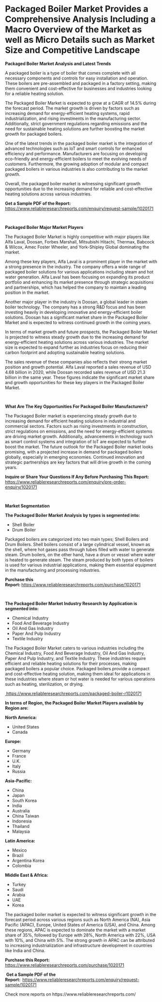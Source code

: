 <p><h1>Packaged Boiler Market Provides a Comprehensive Analysis Including a Macro Overview of the Market as well as Micro Details such as Market Size and Competitive Landscape</h1></p><p><strong>Packaged Boiler Market Analysis and Latest Trends</strong></p>
<p><p>A packaged boiler is a type of boiler that comes complete with all necessary components and controls for easy installation and operation. These boilers are pre-assembled and packaged in a factory setting, making them convenient and cost-effective for businesses and industries looking for a reliable heating solution.</p><p>The Packaged Boiler Market is expected to grow at a CAGR of 14.5% during the forecast period. The market growth is driven by factors such as increasing demand for energy-efficient heating systems, rapid industrialization, and rising investments in the manufacturing sector. Additionally, strict government regulations regarding emissions and the need for sustainable heating solutions are further boosting the market growth for packaged boilers.</p><p>One of the latest trends in the packaged boiler market is the integration of advanced technologies such as IoT and smart controls for enhanced efficiency and performance. Manufacturers are focusing on developing eco-friendly and energy-efficient boilers to meet the evolving needs of customers. Furthermore, the growing adoption of modular and compact packaged boilers in various industries is also contributing to the market growth.</p><p>Overall, the packaged boiler market is witnessing significant growth opportunities due to the increasing demand for reliable and cost-effective heating solutions across various industries.</p></p>
<p><strong>Get a Sample PDF of the Report:&nbsp;</strong> <a href="https://www.reliableresearchreports.com/enquiry/request-sample/1020171">https://www.reliableresearchreports.com/enquiry/request-sample/1020171</a></p>
<p>&nbsp;</p>
<p><strong>Packaged Boiler Major Market Players</strong></p>
<p><p>The Packaged Boiler Market is highly competitive with major players like Alfa Laval, Doosan, Forbes Marshall, Mitsubishi Hitachi, Thermax, Babcock & Wilcox, Amec Foster Wheeler, and York-Shipley Global dominating the market.</p><p>Among these key players, Alfa Laval is a prominent player in the market with a strong presence in the industry. The company offers a wide range of packaged boiler solutions for various applications including steam and hot water generation. Alfa Laval has been focusing on expanding its product portfolio and enhancing its market presence through strategic acquisitions and partnerships, which has helped the company to maintain a leading position in the market.</p><p>Another major player in the industry is Doosan, a global leader in steam boiler technology. The company has a strong R&D focus and has been investing heavily in developing innovative and energy-efficient boiler solutions. Doosan has a significant market share in the Packaged Boiler Market and is expected to witness continued growth in the coming years.</p><p>In terms of market growth and future prospects, the Packaged Boiler Market is projected to witness steady growth due to the increasing demand for energy-efficient heating solutions across various industries. The market size is expected to expand further as industries focus on reducing their carbon footprint and adopting sustainable heating solutions.</p><p>The sales revenue of these companies also reflects their strong market position and growth potential. Alfa Laval reported a sales revenue of USD 4.68 billion in 2020, while Doosan recorded sales revenue of USD 21.3 billion in the same year. These figures indicate the significant market share and growth opportunities for these key players in the Packaged Boiler Market.</p></p>
<p>&nbsp;</p>
<p><strong>What Are The Key Opportunities For Packaged Boiler Manufacturers?</strong></p>
<p><p>The Packaged Boiler market is experiencing steady growth due to increasing demand for efficient heating solutions in industrial and commercial sectors. Factors such as rising investments in construction, strict regulations on emissions, and the need for energy-efficient systems are driving market growth. Additionally, advancements in technology such as smart control systems and integration of IoT are expected to further boost the market. The future outlook for the Packaged Boiler market looks promising, with a projected increase in demand for packaged boilers globally, especially in emerging economies. Continued innovation and strategic partnerships are key factors that will drive growth in the coming years.</p></p>
<p><strong>Inquire or Share Your Questions If Any Before Purchasing This Report:</strong> <a href="https://www.reliableresearchreports.com/enquiry/pre-order-enquiry/1020171">https://www.reliableresearchreports.com/enquiry/pre-order-enquiry/1020171</a></p>
<p>&nbsp;</p>
<p><strong>Market Segmentation</strong></p>
<p><strong>The Packaged Boiler Market Analysis by types is segmented into:</strong></p>
<p><ul><li>Shell Boiler</li><li>Drum Boiler</li></ul></p>
<p><p>Packaged boilers are categorized into two main types; Shell Boilers and Drum Boilers. Shell boilers consist of a large cylindrical vessel, known as the shell, where hot gases pass through tubes filled with water to generate steam. Drum boilers, on the other hand, have a drum or vessel where water is heated to generate steam. The steam produced by both types of boilers is used for various industrial applications, making them essential equipment in the manufacturing and processing industries.</p></p>
<p><strong>Purchase this Report:&nbsp;</strong><a href="https://www.reliableresearchreports.com/purchase/1020171">https://www.reliableresearchreports.com/purchase/1020171</a></p>
<p>&nbsp;</p>
<p><strong>The Packaged Boiler Market Industry Research by Application is segmented into:</strong></p>
<p><ul><li>Chemical Industry</li><li>Food And Beverage Industry</li><li>Oil And Gas Industry</li><li>Paper And Pulp Industry</li><li>Textile Industry</li></ul></p>
<p><p>The Packaged Boiler Market caters to various industries including the Chemical Industry, Food And Beverage Industry, Oil And Gas Industry, Paper And Pulp Industry, and Textile Industry. These industries require efficient and reliable heating solutions for their processes, making packaged boilers a popular choice. Packaged boilers provide a compact and cost-effective heating solution, making them ideal for applications in these industries where steam or hot water is needed for various operations such as heating, sterilization, or drying.</p></p>
<p><a href="https://www.reliableresearchreports.com/packaged-boiler-r1020171">&nbsp;https://www.reliableresearchreports.com/packaged-boiler-r1020171</a></p>
<p><strong>In terms of Region, the Packaged Boiler Market Players available by Region are:</strong></p>
<p>
    <p> <strong> North America: </strong>
        <ul>
            <li>United States</li>
            <li>Canada</li>
        </ul>
        </p> 
    <p> <strong> Europe: </strong>
        <ul>
            <li>Germany</li>
            <li>France</li>
            <li>U.K.</li>
            <li>Italy</li>
            <li>Russia</li>
        </ul>
        </p> 
    <p> <strong> Asia-Pacific: </strong>
        <ul>
            <li>China</li>
            <li>Japan</li>
            <li>South Korea</li>
            <li>India</li>
            <li>Australia</li>
            <li>China Taiwan</li>
            <li>Indonesia</li>
            <li>Thailand</li>
            <li>Malaysia</li>
        </ul>
        </p> 
    <p> <strong> Latin America: </strong>
        <ul>
            <li>Mexico</li>
            <li>Brazil</li>
            <li>Argentina Korea</li>
            <li>Colombia</li>
        </ul>
        </p> 
    <p> <strong> Middle East & Africa: </strong>
        <ul>
            <li>Turkey</li>
            <li>Saudi</li>
            <li>Arabia</li>
            <li>UAE</li>
            <li>Korea</li>
        </ul>
    </p>
    </p>
<p><p>The packaged boiler market is expected to witness significant growth in the forecast period across various regions such as North America (NA), Asia Pacific (APAC), Europe, United States of America (USA), and China. Among these regions, APAC is expected to dominate the market with a market share of 35%, followed by Europe with 28%, North America with 22%, USA with 10%, and China with 5%. The strong growth in APAC can be attributed to increasing industrialization and infrastructure development in countries like India and China.</p></p>
<p><strong>Purchase this Report: </strong><a href="https://www.reliableresearchreports.com/purchase/1020171">https://www.reliableresearchreports.com/purchase/1020171</a></p>
<p>&nbsp;<strong>Get a Sample PDF of the Report:&nbsp;&nbsp;</strong><a href="https://www.reliableresearchreports.com/enquiry/request-sample/1020171">https://www.reliableresearchreports.com/enquiry/request-sample/1020171</a></p>
<p><strong></strong></p>
<p>Check more reports on https://www.reliableresearchreports.com/</p>